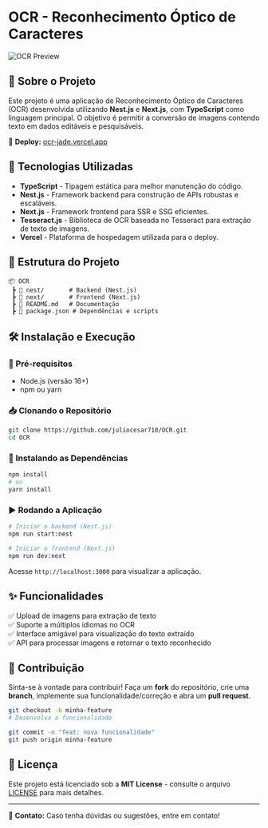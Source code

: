 # OCR - Reconhecimento Óptico de Caracteres

![OCR Preview](https://ocr-jade.vercel.app/preview.png)  

## 📌 Sobre o Projeto

Este projeto é uma aplicação de Reconhecimento Óptico de Caracteres (OCR) desenvolvida utilizando **Nest.js** e **Next.js**, com **TypeScript** como linguagem principal. O objetivo é permitir a conversão de imagens contendo texto em dados editáveis e pesquisáveis.

🔗 **Deploy:** [ocr-jade.vercel.app](https://ocr-jade.vercel.app)

## 🚀 Tecnologias Utilizadas

- **TypeScript** - Tipagem estática para melhor manutenção do código.
- **Nest.js** - Framework backend para construção de APIs robustas e escaláveis.
- **Next.js** - Framework frontend para SSR e SSG eficientes.
- **Tesseract.js** - Biblioteca de OCR baseada no Tesseract para extração de texto de imagens.
- **Vercel** - Plataforma de hospedagem utilizada para o deploy.

## 📂 Estrutura do Projeto

```
📦 OCR
 ┣ 📂 nest/       # Backend (Nest.js)
 ┣ 📂 next/       # Frontend (Next.js)
 ┣ 📜 README.md   # Documentação
 ┣ 📜 package.json # Dependências e scripts
```

## 🛠️ Instalação e Execução

### 🔧 Pré-requisitos
- Node.js (versão 16+)
- npm ou yarn

### 📥 Clonando o Repositório
```bash
git clone https://github.com/juliocesar710/OCR.git
cd OCR
```

### 📌 Instalando as Dependências
```bash
npm install
# ou
yarn install
```

### ▶️ Rodando a Aplicação
```bash
# Iniciar o backend (Nest.js)
npm run start:nest

# Iniciar o frontend (Next.js)
npm run dev:next
```

Acesse `http://localhost:3000` para visualizar a aplicação.

## ✨ Funcionalidades
✅ Upload de imagens para extração de texto  
✅ Suporte a múltiplos idiomas no OCR  
✅ Interface amigável para visualização do texto extraído  
✅ API para processar imagens e retornar o texto reconhecido  

## 🤝 Contribuição
Sinta-se à vontade para contribuir! Faça um **fork** do repositório, crie uma **branch**, implemente sua funcionalidade/correção e abra um **pull request**.

```bash
git checkout -b minha-feature
# Desenvolva a funcionalidade

git commit -m "feat: nova funcionalidade"
git push origin minha-feature
```

## 📜 Licença
Este projeto está licenciado sob a **MIT License** - consulte o arquivo [LICENSE](LICENSE) para mais detalhes.

---

📧 **Contato:** Caso tenha dúvidas ou sugestões, entre em contato!
